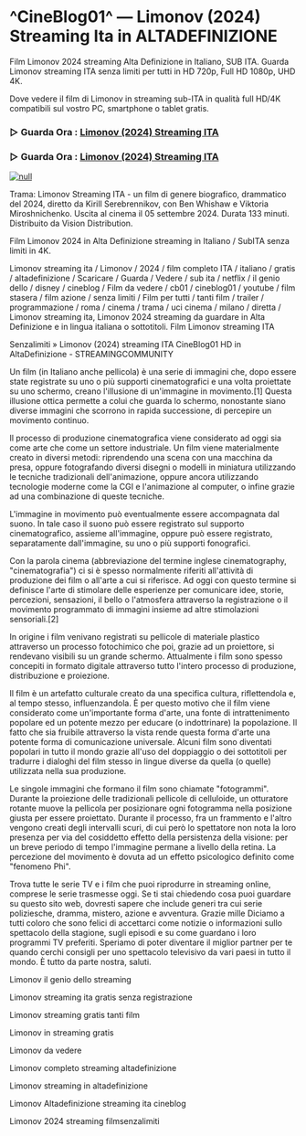 # ^CineBlog01^ — Limonov (2024) Streaming Ita in ALTADEFINIZIONE
Film Limonov 2024 streaming Alta Definizione in Italiano, SUB ITA. Guarda Limonov streaming ITA senza limiti per tutti in HD 720p, Full HD 1080p, UHD 4K.

Dove vedere il film di Limonov in streaming sub-ITA in qualità full HD/4K compatibili sul vostro PC, smartphone o tablet gratis.

### ▷ Guarda Ora : [Limonov (2024) Streaming ITA](https://moviecorn-tv.com/it/movie/495278/limonov.html)

### ▷ Guarda Ora : [Limonov (2024) Streaming ITA](https://moviecorn-tv.com/it/movie/495278/limonov.html)

[![null](https://static.wixstatic.com/media/855a25_043b5abeb4ae4d35ac003198e7fe56ed~mv2.gif)](https://moviecorn-tv.com/it/movie/495278/limonov.html)

Trama: Limonov Streaming ITA - un film di genere biografico, drammatico del 2024, diretto da Kirill Serebrennikov, con Ben Whishaw e Viktoria Miroshnichenko. Uscita al cinema il 05 settembre 2024. Durata 133 minuti. Distribuito da Vision Distribution.

Film Limonov 2024 in Alta Definizione streaming in Italiano / SubITA senza limiti in 4K.

Limonov streaming ita / Limonov / 2024 / film completo ITA / italiano / gratis / altadefinizione / Scaricare / Guarda / Vedere / sub ita / netflix / il genio dello / disney / cineblog / Film da vedere / cb01 / cineblog01 / youtube / film stasera / film azione / senza limiti / Film per tutti / tanti film / trailer / programmazione / roma / cinema / trama / uci cinema / milano / diretta / Limonov streaming ita, Limonov 2024 streaming da guardare in Alta Definizione e in lingua italiana o sottotitoli. Film Limonov streaming ITA

Senzalimiti » Limonov (2024) streaming ITA CineBlog01 HD in AltaDefinizione - STREAMINGCOMMUNITY

Un film (in Italiano anche pellicola) è una serie di immagini che, dopo essere state registrate su uno o più supporti cinematografici e una volta proiettate su uno schermo, creano l'illusione di un'immagine in movimento.[1] Questa illusione ottica permette a colui che guarda lo schermo, nonostante siano diverse immagini che scorrono in rapida successione, di percepire un movimento continuo.

Il processo di produzione cinematografica viene considerato ad oggi sia come arte che come un settore industriale. Un film viene materialmente creato in diversi metodi: riprendendo una scena con una macchina da presa, oppure fotografando diversi disegni o modelli in miniatura utilizzando le tecniche tradizionali dell'animazione, oppure ancora utilizzando tecnologie moderne come la CGI e l'animazione al computer, o infine grazie ad una combinazione di queste tecniche.

L'immagine in movimento può eventualmente essere accompagnata dal suono. In tale caso il suono può essere registrato sul supporto cinematografico, assieme all'immagine, oppure può essere registrato, separatamente dall'immagine, su uno o più supporti fonografici.

Con la parola cinema (abbreviazione del termine inglese cinematography, "cinematografia") ci si è spesso normalmente riferiti all'attività di produzione dei film o all'arte a cui si riferisce. Ad oggi con questo termine si definisce l'arte di stimolare delle esperienze per comunicare idee, storie, percezioni, sensazioni, il bello o l'atmosfera attraverso la registrazione o il movimento programmato di immagini insieme ad altre stimolazioni sensoriali.[2]

In origine i film venivano registrati su pellicole di materiale plastico attraverso un processo fotochimico che poi, grazie ad un proiettore, si rendevano visibili su un grande schermo. Attualmente i film sono spesso concepiti in formato digitale attraverso tutto l'intero processo di produzione, distribuzione e proiezione.

Il film è un artefatto culturale creato da una specifica cultura, riflettendola e, al tempo stesso, influenzandola. È per questo motivo che il film viene considerato come un'importante forma d'arte, una fonte di intrattenimento popolare ed un potente mezzo per educare (o indottrinare) la popolazione. Il fatto che sia fruibile attraverso la vista rende questa forma d'arte una potente forma di comunicazione universale. Alcuni film sono diventati popolari in tutto il mondo grazie all'uso del doppiaggio o dei sottotitoli per tradurre i dialoghi del film stesso in lingue diverse da quella (o quelle) utilizzata nella sua produzione.

Le singole immagini che formano il film sono chiamate "fotogrammi". Durante la proiezione delle tradizionali pellicole di celluloide, un otturatore rotante muove la pellicola per posizionare ogni fotogramma nella posizione giusta per essere proiettato. Durante il processo, fra un frammento e l'altro vengono creati degli intervalli scuri, di cui però lo spettatore non nota la loro presenza per via del cosiddetto effetto della persistenza della visione: per un breve periodo di tempo l'immagine permane a livello della retina. La percezione del movimento è dovuta ad un effetto psicologico definito come "fenomeno Phi".

Trova tutte le serie TV e i film che puoi riprodurre in streaming online, comprese le serie trasmesse oggi. Se ti stai chiedendo cosa puoi guardare su questo sito web, dovresti sapere che include generi tra cui serie poliziesche, dramma, mistero, azione e avventura. Grazie mille Diciamo a tutti coloro che sono felici di accettarci come notizie o informazioni sullo spettacolo della stagione, sugli episodi e su come guardano i loro programmi TV preferiti. Speriamo di poter diventare il miglior partner per te quando cerchi consigli per uno spettacolo televisivo da vari paesi in tutto il mondo. È tutto da parte nostra, saluti. 

Limonov il genio dello streaming

Limonov streaming ita gratis senza registrazione

Limonov streaming gratis tanti film

Limonov in streaming gratis

Limonov da vedere

Limonov completo streaming altadefinizione

Limonov streaming in altadefinizione

Limonov Altadefinizione streaming ita cineblog

Limonov 2024 streaming filmsenzalimiti
